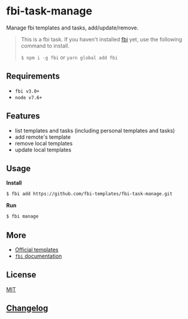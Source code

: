 # fbi-task-manage
Manage fbi templates and tasks, add/update/remove.

> This is a fbi task. If you haven't installed [fbi](https://github.com/AlloyTeam/fbi) yet, use the following command to install.
>
> `$ npm i -g fbi` or `yarn global add fbi`

## Requirements
- `fbi v3.0+`
- `node v7.6+`

## Features

- list templates and tasks (including personal templates and tasks)
- add remote's template
- remove local templates
- update local templates

## Usage

**Install**

```bash
$ fbi add https://github.com/fbi-templates/fbi-task-manage.git
```

**Run**

```bash
$ fbi manage
```


## More
- [Official templates](https://github.com/fbi-templates)
- [`fbi` documentation](https://neikvon.gitbooks.io/fbi/content/)

## License
[MIT](https://opensource.org/licenses/MIT)

## [Changelog](https://github.com/fbi-templates/fbi-task-manage/blob/master/CHANGELOG.md)
